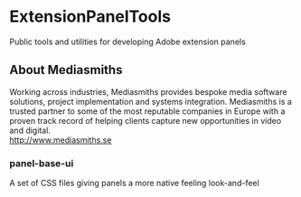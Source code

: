 # ExtensionPanelTools
Public tools and utilities for developing Adobe extension panels

## About Mediasmiths
Working across industries, Mediasmiths provides bespoke media software solutions, project implementation and systems integration. Mediasmiths is a trusted partner to some of the most reputable companies in Europe with a proven track record of helping clients capture new opportunities in video and digital.  
http://www.mediasmiths.se

### panel-base-ui
A set of CSS files giving panels a more native feeling look-and-feel
